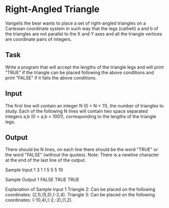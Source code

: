 # Right-Angled Triangle

Vangelis the bear wants to place a set of right-angled triangles on a Cartesian coordinate system in such way that the legs (catheti) a and b of the triangles are not parallel to the X and Y axes and all the triangle vertices are coordinate pairs of integers.

## Task
Write a program that will accept the lengths of the triangle legs and will print "TRUE" if the triangle can be placed following the above conditions and print "FALSE" if it fails the above conditions.

## Input
The first line will contain an integer N (0 < N < 11), the number of triangles to study. 
Each of the following N lines will contain two space separated integers a,b (0 < a,b < 1001), corresponding to the lengths of the triangle legs.

## Output
There should be N lines, on each line there should be the word "TRUE" or the word "FALSE" (without the quotes). 
Note: There is a newline character at the end of the last line of the output.

Sample Input 1
3 
1 1 
5 5 
5 10

Sample Output 1
FALSE 
TRUE 
TRUE

Explanation of Sample Input 1
Triangle 2: Can be placed on the following coordinates: 
(2,1),(5,5),(-2,4). 
Triangle 3: Can be placed on the following coordinates: 
(-10,4),(-2,-2),(1,2).